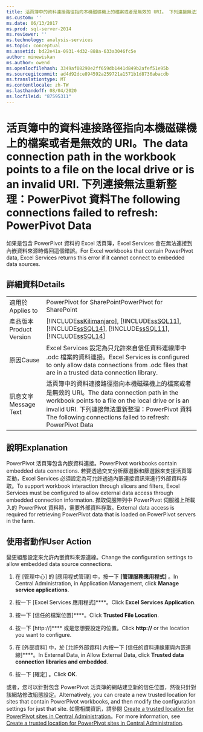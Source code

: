 ```yaml
---
title: 活頁簿中的資料連接路徑指向本機磁碟機上的檔案或者是無效的 URI。 下列連接無法重新整理： PowerPivot 資料 |Microsoft Docs
ms.custom: ''
ms.date: 06/13/2017
ms.prod: sql-server-2014
ms.reviewer: ''
ms.technology: analysis-services
ms.topic: conceptual
ms.assetid: bd22e41a-0931-4d32-888a-633a3046fc5e
author: minewiskan
ms.author: owend
ms.openlocfilehash: 3349af08290e2ff659db1441d849b2afef51e95b
ms.sourcegitcommit: ad4d92dce894592a259721a1571b1d8736abacdb
ms.translationtype: MT
ms.contentlocale: zh-TW
ms.lasthandoff: 08/04/2020
ms.locfileid: "87595311"
---
```

# <a name="the-data-connection-path-in-the-workbook-points-to-a-file-on-the-local-drive-or-is-an-invalid-uri-the-following-connections-failed-to-refresh-powerpivot-data"></a><span data-ttu-id="bd4c7-103">活頁簿中的資料連接路徑指向本機磁碟機上的檔案或者是無效的 URI。</span><span class="sxs-lookup"><span data-stu-id="bd4c7-103">The data connection path in the workbook points to a file on the local drive or is an invalid URI.</span></span> <span data-ttu-id="bd4c7-104">下列連接無法重新整理：PowerPivot 資料</span><span class="sxs-lookup"><span data-stu-id="bd4c7-104">The following connections failed to refresh: PowerPivot Data</span></span>
  <span data-ttu-id="bd4c7-105">如果是包含 PowerPivot 資料的 Excel 活頁簿，Excel Services 會在無法連接到內嵌資料來源時傳回這個錯誤。</span><span class="sxs-lookup"><span data-stu-id="bd4c7-105">For Excel workbooks that contain PowerPivot data, Excel Services returns this error if it cannot connect to embedded data sources.</span></span>  
  
## <a name="details"></a><span data-ttu-id="bd4c7-106">詳細資料</span><span class="sxs-lookup"><span data-stu-id="bd4c7-106">Details</span></span>  
  
|||  
|-|-|  
|<span data-ttu-id="bd4c7-107">適用於</span><span class="sxs-lookup"><span data-stu-id="bd4c7-107">Applies to</span></span>|<span data-ttu-id="bd4c7-108">PowerPivot for SharePoint</span><span class="sxs-lookup"><span data-stu-id="bd4c7-108">PowerPivot for SharePoint</span></span>|  
|<span data-ttu-id="bd4c7-109">產品版本</span><span class="sxs-lookup"><span data-stu-id="bd4c7-109">Product Version</span></span>|[!INCLUDE[ssKilimanjaro](../../includes/sskilimanjaro-md.md)]<span data-ttu-id="bd4c7-110">, [!INCLUDE[ssSQL11](../../includes/sssql11-md.md)], [!INCLUDE[ssSQL14](../../includes/sssql14-md.md)]</span><span class="sxs-lookup"><span data-stu-id="bd4c7-110">, [!INCLUDE[ssSQL11](../../includes/sssql11-md.md)], [!INCLUDE[ssSQL14](../../includes/sssql14-md.md)]</span></span>|  
|<span data-ttu-id="bd4c7-111">原因</span><span class="sxs-lookup"><span data-stu-id="bd4c7-111">Cause</span></span>|<span data-ttu-id="bd4c7-112">Excel Services 設定為只允許來自信任資料連線庫中 .odc 檔案的資料連接。</span><span class="sxs-lookup"><span data-stu-id="bd4c7-112">Excel Services is configured to only allow data connections from .odc files that are in a trusted data connection library.</span></span>|  
|<span data-ttu-id="bd4c7-113">訊息文字</span><span class="sxs-lookup"><span data-stu-id="bd4c7-113">Message Text</span></span>|<span data-ttu-id="bd4c7-114">活頁簿中的資料連接路徑指向本機磁碟機上的檔案或者是無效的 URI。</span><span class="sxs-lookup"><span data-stu-id="bd4c7-114">The data connection path in the workbook points to a file on the local drive or is an invalid URI.</span></span> <span data-ttu-id="bd4c7-115">下列連接無法重新整理：PowerPivot 資料</span><span class="sxs-lookup"><span data-stu-id="bd4c7-115">The following connections failed to refresh: PowerPivot Data</span></span>|  
  
## <a name="explanation"></a><span data-ttu-id="bd4c7-116">說明</span><span class="sxs-lookup"><span data-stu-id="bd4c7-116">Explanation</span></span>  
 <span data-ttu-id="bd4c7-117">PowerPivot 活頁簿包含內嵌資料連接。</span><span class="sxs-lookup"><span data-stu-id="bd4c7-117">PowerPivot workbooks contain embedded data connections.</span></span> <span data-ttu-id="bd4c7-118">若要透過交叉分析篩選器和篩選器來支援活頁簿互動，Excel Services 必須設定為可允許透過內嵌連接資訊來進行外部資料存取。</span><span class="sxs-lookup"><span data-stu-id="bd4c7-118">To support workbook interaction through slicers and filters, Excel Services must be configured to allow external data access through embedded connection information.</span></span> <span data-ttu-id="bd4c7-119">擷取伺服陣列中 PowerPivot 伺服器上所載入的 PowerPivot 資料時，需要外部資料存取。</span><span class="sxs-lookup"><span data-stu-id="bd4c7-119">External data access is required for retrieving PowerPivot data that is loaded on PowerPivot servers in the farm.</span></span>  
  
## <a name="user-action"></a><span data-ttu-id="bd4c7-120">使用者動作</span><span class="sxs-lookup"><span data-stu-id="bd4c7-120">User Action</span></span>  
 <span data-ttu-id="bd4c7-121">變更組態設定來允許內嵌資料來源連線。</span><span class="sxs-lookup"><span data-stu-id="bd4c7-121">Change the configuration settings to allow embedded data source connections.</span></span>  
  
1.  <span data-ttu-id="bd4c7-122">在 [管理中心] 的 [應用程式管理] 中，按一下 **[管理服務應用程式]** 。</span><span class="sxs-lookup"><span data-stu-id="bd4c7-122">In Central Administration, in Application Management, click **Manage service applications**.</span></span>  
  
2.  <span data-ttu-id="bd4c7-123">按一下 [Excel Services 應用程式]\*\*\*\*。</span><span class="sxs-lookup"><span data-stu-id="bd4c7-123">Click **Excel Services Application**.</span></span>  
  
3.  <span data-ttu-id="bd4c7-124">按一下 [信任的檔案位置]\*\*\*\*。</span><span class="sxs-lookup"><span data-stu-id="bd4c7-124">Click **Trusted File Location**.</span></span>  
  
4.  <span data-ttu-id="bd4c7-125">按一下 [http://]\*\*\*\* 或是您想要設定的位置。</span><span class="sxs-lookup"><span data-stu-id="bd4c7-125">Click **http://** or the location you want to configure.</span></span>  
  
5.  <span data-ttu-id="bd4c7-126">在 [外部資料] 中，於 [允許外部資料] 內按一下 [信任的資料連線庫與內嵌連線]\*\*\*\*。</span><span class="sxs-lookup"><span data-stu-id="bd4c7-126">In External Data, in Allow External Data, click **Trusted data connection libraries and embedded**.</span></span>  
  
6.  <span data-ttu-id="bd4c7-127">按一下 [確定]  。</span><span class="sxs-lookup"><span data-stu-id="bd4c7-127">Click **OK**.</span></span>  
  
 <span data-ttu-id="bd4c7-128">或者，您可以針對包含 PowerPivot 活頁簿的網站建立新的信任位置，然後只針對該網站修改組態設定。</span><span class="sxs-lookup"><span data-stu-id="bd4c7-128">Alternatively, you can create a new trusted location for sites that contain PowerPivot workbooks, and then modify the configuration settings for just that site.</span></span> <span data-ttu-id="bd4c7-129">如需相關資訊，請參閱 [Create a trusted location for PowerPivot sites in Central Administration](create-a-trusted-location-for-power-pivot-sites-in-central-administration.md)。</span><span class="sxs-lookup"><span data-stu-id="bd4c7-129">For more information, see [Create a trusted location for PowerPivot sites in Central Administration](create-a-trusted-location-for-power-pivot-sites-in-central-administration.md).</span></span>  
  
  
